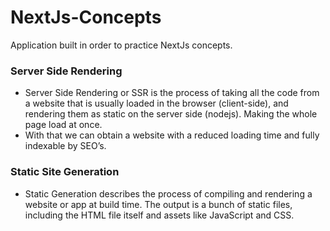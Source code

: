 # NextJs-Concepts
Application built in order to practice NextJs concepts.

### Server Side Rendering

- Server Side Rendering or SSR is the process of taking all the code from a website that is usually loaded in the browser (client-side),
 and rendering them as static on the server side (nodejs). Making the whole page load at once.
 - With that we can obtain a website with a reduced loading time and fully indexable by SEO’s.
 
 ### Static Site Generation
 
 - Static Generation describes the process of compiling and rendering a website or app at build time. The output is a bunch of static files, 
 including the HTML file itself and assets like JavaScript and CSS.
